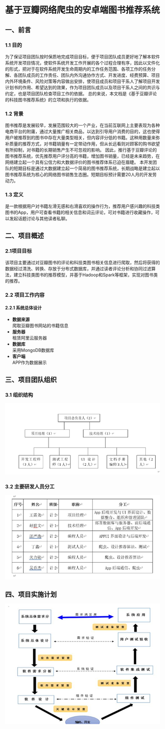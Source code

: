 # 基于豆瓣网络爬虫的安卓端图书推荐系统  

## 一、前言  
### 1.1 目的  
为了保证项目团队按时保质地完成项目目标，便于项目团队成员更好地了解本软件系统开发项目情况，使软件系统开发工作开展的各个过程合理有序，因此以文件化的形式，把对于在软件系统开发生命周期内的工作任务范围、各项工作的任务分解、各团队成员的工作责任、团队内外沟通协作方式、开发进度、经费预算、项目内外环境条件、风险对策等内容做出安排，使项目成员和项目干系人了解项目开发计划书的作用、希望达到的效果，作为项目团队成员以及项目干系人之间的共识与约定，也是项目团队检查项目工作的依据。
总的来说，本文档是《基于豆瓣评论的科技图书推荐系统》的立项和执行的依据。  
### 1.2 背景  
图书推荐是发展较早，发展范围较大的一个产业，在当前互联网上主要表现为各种电商平台的附庸，通过大量推广相关商品，以达到引导用户消费的目的，这也使得用户被推荐到的图书中存在大量类型相关，但内容评分低的书籍。这种用数量来弥补质量的推荐方式，对书籍销量有一定带动作用，但从长远看则对顾客的购书欲望有所抑制，对书籍的长期销售产生不可忽视的影响。
因此，推行基于豆瓣评论的图书推荐系统，优先推荐用户评分高的书籍，增加图书销量，已经是未来趋势，在网络建立起一个具有公信力和大数据评价的图书推荐体系已迫在眉睫。
本开发团队的短期目标是通过大数据建立起一个简易的图书推荐系统，长期战略是建立起以图书推荐系统为核心的网络图书销售生态圈。短期目标预计需要20人月的开发劳动力。  
### 1.3 定义  
是一款根据用户对书籍左滑无感和右滑喜欢的操作行为，推荐用户感兴趣的科技类图书的App，用户可查看书籍的相关信息和词云评论，可对书籍进行收藏操作，可以发起话题讨论与其他读者私聊。  

## 二、项目概述  
### 2.1项目目标  
该项目主要通过对豆瓣图书的评论和科技类图书相关信息进行爬取，然后将获得的数据经过清洗、转换、存放于分布式数据库，并通过读者评论分析和协同过滤算法，建立科技类图书的推荐模型，并基于Hadoop和Spark等框架，实现对图书类的推荐。  
### 2.2 项目工作内容  
#### 2.2.1 系统总体设计  
- **数据来源**  
爬取豆瓣图书网站的书籍信息  
- **服务器**  
租赁阿里云服务器  
- **数据库**  
采用MongoDB数据库  
- **客户端**  
APP作为数据展示  

## 三、项目团队组织  
### 3.1 组织结构  
![work1](https://github.com/AlexanderGuan/Andoird-Book-Recommand-spiderbased-on-Douban-Network-Spyder/blob/main/work1.JPG)
### 3.2 主要研发人员分工  
![work2](https://github.com/AlexanderGuan/Andoird-Book-Recommand-spiderbased-on-Douban-Network-Spyder/blob/main/work2.JPG)  

## 四、项目实施计划  
![work3](https://github.com/AlexanderGuan/Andoird-Book-Recommand-spiderbased-on-Douban-Network-Spyder/blob/main/work3.JPG)  


